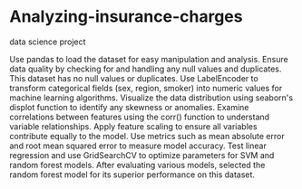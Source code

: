 # Analyzing-insurance-charges
 data science project


Use pandas to load the dataset for easy manipulation and analysis.
Ensure data quality by checking for and handling any null values and duplicates. This dataset has no null values or duplicates.
Use LabelEncoder to transform categorical fields (sex, region, smoker) into numeric values for machine learning algorithms.
Visualize the data distribution using seaborn's displot function to identify any skewness or anomalies.
Examine correlations between features using the corr() function to understand variable relationships. 
Apply feature scaling to ensure all variables contribute equally to the model.
Use metrics such as mean absolute error and root mean squared error to measure model accuracy. 
Test linear regression and use GridSearchCV to optimize parameters for SVM and random forest models.
After evaluating various models, selected the random forest model for its superior performance on this dataset.
